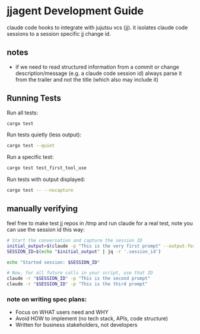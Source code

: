 # jjagent Development Guide

claude code hooks to integrate with jujutsu vcs (jj). it isolates claude code sessions to a session specific jj change id.

## notes

- if we need to read structured information from a commit or change description/message (e.g. a claude code session id) always parse it from the trailer and not the title (which also may include it)
## Running Tests

Run all tests:
```bash
cargo test
```

Run tests quietly (less output):
```bash
cargo test --quiet
```

Run a specific test:
```bash
cargo test test_first_tool_use
```

Run tests with output displayed:
```bash
cargo test -- --nocapture
```


## manually verifying

feel free to make test jj repos in /tmp and run claude for a real test, note you can use the session id this way:

```bash
# Start the conversation and capture the session ID
initial_output=$(claude -p "This is the very first prompt" --output-format json)
SESSION_ID=$(echo "$initial_output" | jq -r '.session_id')

echo "Started session: $SESSION_ID"

# Now, for all future calls in your script, use that ID
claude -r "$SESSION_ID" -p "This is the second prompt"
claude -r "$SESSION_ID" -p "This is the third prompt"
```

### note on writing spec plans:

- Focus on WHAT users need and WHY
- Avoid HOW to implement (no tech stack, APIs, code structure)
- Written for business stakeholders, not developers
